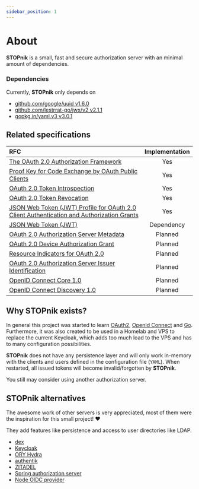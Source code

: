 ```yaml
---
sidebar_position: 1
---
```

# About
 
**STOPnik** is a small, fast and secure authorization server with an minimal amount of dependencies.

### Dependencies

Currently, **STOPnik** only depends on

- [github.com/google/uuid v1.6.0](https://pkg.go.dev/github.com/google/uuid@v1.6.0)
- [github.com/lestrrat-go/jwx/v2  v2.1.1](https://pkg.go.dev/github.com/lestrrat-go/jwx/v2@v2.1.1)
- [gopkg.in/yaml.v3 v3.0.1](https://pkg.go.dev/gopkg.in/yaml.v3@v3.0.1)

## Related specifications

| RFC                                                                                                                                 | Implementation |
|:------------------------------------------------------------------------------------------------------------------------------------|:--------------:|
| [The OAuth 2.0 Authorization Framework](https://datatracker.ietf.org/doc/html/rfc6749)                                              |      Yes       | 
| [Proof Key for Code Exchange by OAuth Public Clients](https://datatracker.ietf.org/doc/html/rfc7636)                                |      Yes       |
| [OAuth 2.0 Token Introspection](https://datatracker.ietf.org/doc/html/rfc7662)                                                      |      Yes       |
| [OAuth 2.0 Token Revocation](https://datatracker.ietf.org/doc/html/rfc7009)                                                         |      Yes       |
| [JSON Web Token (JWT) Profile for OAuth 2.0 Client Authentication and Authorization Grants](https://www.rfc-editor.org/rfc/rfc7523) |      Yes       |
| [JSON Web Token (JWT)](https://datatracker.ietf.org/doc/html/rfc7519)                                                               |   Dependency   |
| [OAuth 2.0 Authorization Server Metadata](https://datatracker.ietf.org/doc/html/rfc8414)                                            |    Planned     |
| [OAuth 2.0 Device Authorization Grant](https://datatracker.ietf.org/doc/html/rfc8628)                                               |    Planned     |
| [Resource Indicators for OAuth 2.0](https://datatracker.ietf.org/doc/html/rfc8707)                                                  |    Planned     |
| [OAuth 2.0 Authorization Server Issuer Identification](https://datatracker.ietf.org/doc/html/rfc9207)                               |    Planned     |
| [OpenID Connect Core 1.0](https://openid.net/specs/openid-connect-core-1_0.html)                                                    |    Planned     |
| [OpenID Connect Discovery 1.0](https://openid.net/specs/openid-connect-discovery-1_0.html)                                          |    Planned     |

## Why STOPnik exists?

In general this project was started to learn [OAuth2](https://datatracker.ietf.org/doc/html/rfc6749), [OpenId Connect](https://openid.net/specs/openid-connect-core-1_0.html) and [Go](https://go.dev/).
Furthermore, it was also created to be used in a Homelab and VPS to replace the current Keycloak,
which adds too much load to the VPS and has to many configuration possibilities.

**STOPnik** does not have any persistence layer and will only work in-memory with the clients and users defined in the
configuration file (`YAML`).
When restarted, all issued tokens will become invalid/forgotten by **STOPnik**.

You still may consider using another authorization server.

## STOPnik alternatives

The awesome work of other servers is very appreciated, most of them were the inspiration for this small project! ♥️

They add features like persistence and access to user directories like LDAP.

- [dex](https://github.com/dexidp/dex)
- [Keycloak](https://github.com/keycloak/keycloak)
- [ORY Hydra](https://github.com/ory/hydra)
- [authentik](https://github.com/goauthentik/authentik)
- [ZITADEL](https://github.com/zitadel/zitadel)
- [Spring authorization server](https://github.com/spring-projects/spring-authorization-server)
- [Node OIDC provider](https://github.com/panva/node-oidc-provider)
